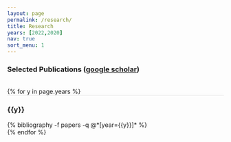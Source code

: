 ```yaml
---
layout: page
permalink: /research/
title: Research
years: [2022,2020]
nav: true
sort_menu: 1
---
```

<!-- I worked on geometric representation learning over relational & structured data. In particular, I am working on the following two directions. -->

<!-- 
**Geometric representention learning** incorporates geometric inductive biases into the representation space such that the underlying symbolic semantics, logical rules/constraints, relational and structural patterns in knowledge graphs, etc. are respected in the form of geometric interpretations. e.g., hierarchical patterns can be preserved in hyperbolic space.

**Machine learning with prior symbolic knowledge**: Prior symbolic knowledge can be geometrically injected into the represententions to enhance the inference of machine learning models. Prominent examples include structured/hierarchical multilabel prediction and ontology-enhanced machine learning.  -->


### Selected Publications ([google scholar](https://scholar.google.com/citations?user=lmBXicIAAAAJ))

<div class="publications">

<br/>
{% for y in page.years %}
  <div class="row m-0 p-0" style="border-top: 1px solid #ddd; flex-direction: row-reverse;">
    <div class="col-sm-1 mt-2 p-0 pr-1">
      <h3 class="bibliography-year">{{y}}</h3>
    </div>
    <div class="col-sm-11 p-0">
      {% bibliography -f papers -q @*[year={{y}}]* %}
    </div>
  </div>
{% endfor %}

